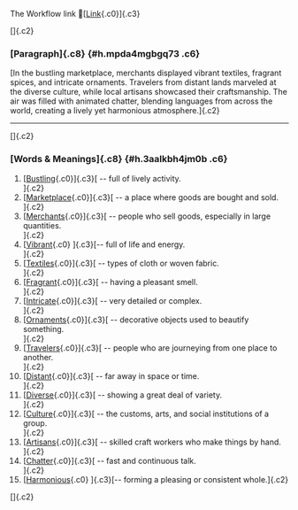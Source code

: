 The Workflow link
👏[[Link](https://www.google.com/url?q=http://www.google.com&sa=D&source=editors&ust=1758141526693653&usg=AOvVaw25WYu5pMY7y6pYArpCvvFr){.c0}]{.c3}

[]{.c2}

### [Paragraph]{.c8} {#h.mpda4mgbgq73 .c6}

[In the bustling marketplace, merchants displayed vibrant textiles,
fragrant spices, and intricate ornaments. Travelers from distant lands
marveled at the diverse culture, while local artisans showcased their
craftsmanship. The air was filled with animated chatter, blending
languages from across the world, creating a lively yet harmonious
atmosphere.]{.c2}

------------------------------------------------------------------------

[]{.c2}

### [Words & Meanings]{.c8} {#h.3aalkbh4jm0b .c6}

1.  [[Bustling](https://www.google.com/url?q=http://www.google.com&sa=D&source=editors&ust=1758141526694377&usg=AOvVaw2_P4MwJeCSGVSpzhj9Qgl_){.c0}]{.c3}[ --
    full of lively activity.\
    ]{.c2}
2.  [[Marketplace](https://www.google.com/url?q=http://www.google.com&sa=D&source=editors&ust=1758141526694541&usg=AOvVaw3d3X5A0Gt5FTamZ52FW1vB){.c0}]{.c3}[ --
    a place where goods are bought and sold.\
    ]{.c2}
3.  [[Merchants](https://www.google.com/url?q=http://www.google.com&sa=D&source=editors&ust=1758141526694675&usg=AOvVaw2U6iyymxphYy3TqcK5X1Vh){.c0}]{.c3}[ --
    people who sell goods, especially in large quantities.\
    ]{.c2}
4.  [[Vibrant](https://www.google.com/url?q=http://www.google.com&sa=D&source=editors&ust=1758141526694821&usg=AOvVaw2Gc2Ods-K3BEIlCslDgClz){.c0}
    ]{.c3}[-- full of life and energy.\
    ]{.c2}
5.  [[Textiles](https://www.google.com/url?q=http://www.google.com&sa=D&source=editors&ust=1758141526694908&usg=AOvVaw0muzdOFsA_zXnS-8A47por){.c0}]{.c3}[ --
    types of cloth or woven fabric.\
    ]{.c2}
6.  [[Fragrant](https://www.google.com/url?q=http://www.google.com&sa=D&source=editors&ust=1758141526695023&usg=AOvVaw21DFO99usW6lME07-x3gAZ){.c0}]{.c3}[ --
    having a pleasant smell.\
    ]{.c2}
7.  [[Intricate](https://www.google.com/url?q=http://www.google.com&sa=D&source=editors&ust=1758141526695135&usg=AOvVaw3J5w5W5HQbyzAH4xubvxsf){.c0}]{.c3}[ --
    very detailed or complex.\
    ]{.c2}
8.  [[Ornaments](https://www.google.com/url?q=http://www.google.com&sa=D&source=editors&ust=1758141526695251&usg=AOvVaw1OSMUmc5soZUBgjizRw2aV){.c0}]{.c3}[ --
    decorative objects used to beautify something.\
    ]{.c2}
9.  [[Travelers](https://www.google.com/url?q=http://www.google.com&sa=D&source=editors&ust=1758141526695379&usg=AOvVaw0iz8ExuAqkY7BjrsiyivF2){.c0}]{.c3}[ --
    people who are journeying from one place to another.\
    ]{.c2}
10. [[Distant](https://www.google.com/url?q=http://www.google.com&sa=D&source=editors&ust=1758141526695497&usg=AOvVaw3I-OqR_jPtYn1bVByLpqcq){.c0}]{.c3}[ --
    far away in space or time.\
    ]{.c2}
11. [[Diverse](https://www.google.com/url?q=http://www.google.com&sa=D&source=editors&ust=1758141526695626&usg=AOvVaw1vdXiyozK1t6TWHBl9OHT3){.c0}]{.c3}[ --
    showing a great deal of variety.\
    ]{.c2}
12. [[Culture](https://www.google.com/url?q=http://www.google.com&sa=D&source=editors&ust=1758141526695762&usg=AOvVaw21tgaBPwkBonK0sL0r91Tg){.c0}]{.c3}[ --
    the customs, arts, and social institutions of a group.\
    ]{.c2}
13. [[Artisans](https://www.google.com/url?q=http://www.google.com&sa=D&source=editors&ust=1758141526695876&usg=AOvVaw2uVxaUkhXp2606hyiTMhbe){.c0}]{.c3}[ --
    skilled craft workers who make things by hand.\
    ]{.c2}
14. [[Chatter](https://www.google.com/url?q=http://www.google.com&sa=D&source=editors&ust=1758141526695988&usg=AOvVaw3ijI0s1_6jZjPO4tjGkPzf){.c0}]{.c3}[ --
    fast and continuous talk.\
    ]{.c2}
15. [[Harmonious](https://www.google.com/url?q=http://www.google.com&sa=D&source=editors&ust=1758141526696090&usg=AOvVaw11JVNgxbg06wu6O1AWS0L-){.c0}
    ]{.c3}[-- forming a pleasing or consistent whole.]{.c2}

[]{.c2}
